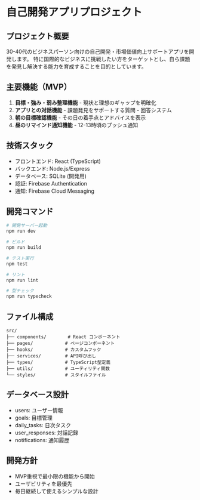# 自己開発アプリプロジェクト

## プロジェクト概要
30-40代のビジネスパーソン向けの自己開発・市場価値向上サポートアプリを開発します。
特に国際的なビジネスに挑戦したい方をターゲットとし、自ら課題を発見し解決する能力を育成することを目的としています。

## 主要機能（MVP）
1. **目標・強み・弱み整理機能** - 現状と理想のギャップを明確化
2. **アプリとの対話機能** - 課題発見をサポートする質問・回答システム  
3. **朝の目標確認機能** - その日の着手点とアドバイスを表示
4. **昼のリマインド通知機能** - 12-13時頃のプッシュ通知

## 技術スタック
- フロントエンド: React (TypeScript)
- バックエンド: Node.js/Express
- データベース: SQLite (開発用)
- 認証: Firebase Authentication
- 通知: Firebase Cloud Messaging

## 開発コマンド
```bash
# 開発サーバー起動
npm run dev

# ビルド
npm run build

# テスト実行  
npm test

# リント
npm run lint

# 型チェック
npm run typecheck
```

## ファイル構成
```
src/
├── components/        # React コンポーネント
├── pages/            # ページコンポーネント
├── hooks/            # カスタムフック
├── services/         # API呼び出し
├── types/            # TypeScript型定義
├── utils/            # ユーティリティ関数
└── styles/           # スタイルファイル
```

## データベース設計
- users: ユーザー情報
- goals: 目標管理
- daily_tasks: 日次タスク
- user_responses: 対話記録
- notifications: 通知履歴

## 開発方針
- MVP重視で最小限の機能から開始
- ユーザビリティを最優先
- 毎日継続して使えるシンプルな設計